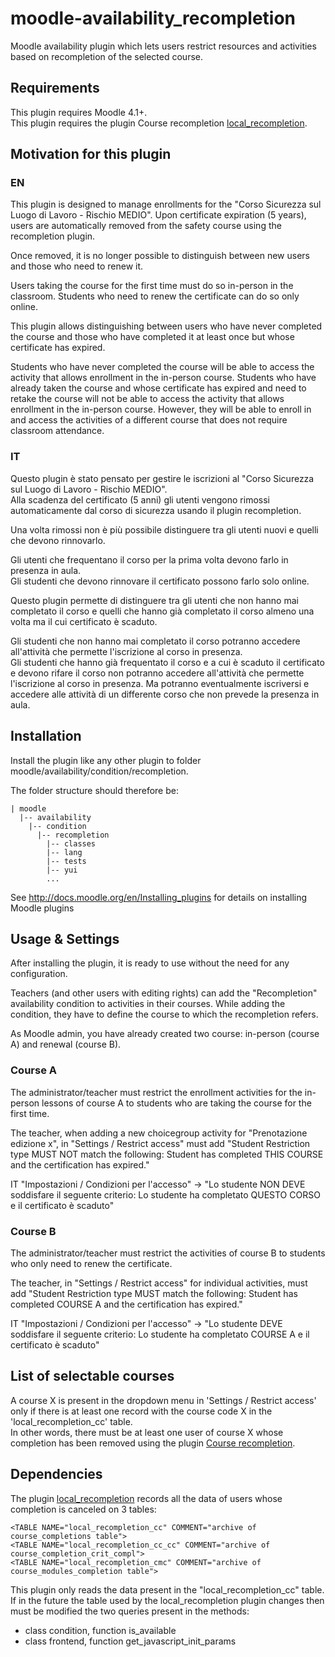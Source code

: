 moodle-availability_recompletion
========================

Moodle availability plugin which lets users restrict resources and activities based on recompletion of the selected course.


Requirements
------------

This plugin requires Moodle 4.1+.   
This plugin requires the plugin Course recompletion [local_recompletion](https://moodle.org/plugins/local_recompletion).  


Motivation for this plugin
--------------------------

### EN

This plugin is designed to manage enrollments for the "Corso Sicurezza sul Luogo di Lavoro - Rischio MEDIO".
Upon certificate expiration (5 years), users are automatically removed from the safety course using the recompletion plugin.

Once removed, it is no longer possible to distinguish between new users and those who need to renew it.

Users taking the course for the first time must do so in-person in the classroom.
Students who need to renew the certificate can do so only online.

This plugin allows distinguishing between users who have never completed the course and those who have completed it at least once but whose certificate has expired.

Students who have never completed the course will be able to access the activity that allows enrollment in the in-person course.
Students who have already taken the course and whose certificate has expired and need to retake the course will not be able to access the activity that allows enrollment in the in-person course. However, they will be able to enroll in and access the activities of a different course that does not require classroom attendance.

### IT

Questo plugin è stato pensato per gestire le iscrizioni al "Corso Sicurezza sul Luogo di Lavoro - Rischio MEDIO".    
Alla scadenza del certificato (5 anni) gli utenti vengono rimossi automaticamente dal corso di sicurezza usando il plugin recompletion. 

Una volta rimossi non è più possibile distinguere tra gli utenti nuovi e quelli che devono rinnovarlo.

Gli utenti che frequentano il corso per la prima volta devono farlo in presenza in aula.   
Gli studenti che devono rinnovare il certificato possono farlo solo online.
 
Questo plugin permette di distinguere tra gli utenti che non hanno mai completato il corso e quelli che hanno già completato il corso almeno una volta ma il cui certificato è scaduto.

Gli studenti che non hanno mai completato il corso potranno accedere all'attività che permette l'iscrizione al corso in presenza.   
Gli studenti che hanno già frequentato il corso e a cui è scaduto il certificato e devono rifare il corso non potranno accedere all'attività che permette l'iscrizione al corso in presenza. Ma potranno eventualmente iscriversi e accedere alle attività di un differente corso che non prevede la presenza in aula.  


Installation
------------

Install the plugin like any other plugin to folder moodle/availability/condition/recompletion.   

The folder structure should therefore be:
```
| moodle
  |-- availability
    |-- condition
      |-- recompletion
        |-- classes
        |-- lang
        |-- tests
        |-- yui
        ...                
```      

See http://docs.moodle.org/en/Installing_plugins for details on installing Moodle plugins


Usage & Settings
----------------


After installing the plugin, it is ready to use without the need for any configuration.

Teachers (and other users with editing rights) can add the "Recompletion" availability condition to activities in their courses. While adding the condition, they have to define the course to which the recompletion refers.

As Moodle admin, you have already created two course: in-person (course A) and renewal (course B).

### Course A

The administrator/teacher must restrict the enrollment activities for the in-person lessons of course A to students who are taking the course for the first time.

The teacher, when adding a new choicegroup activity for "Prenotazione edizione x", in "Settings / Restrict access" must add "Student Restriction type MUST NOT match the following: Student has completed THIS COURSE and the certification has expired."

IT "Impostazioni / Condizioni per l'accesso" -> "Lo studente NON DEVE soddisfare il seguente criterio: Lo studente ha completato QUESTO CORSO e il certificato è scaduto"

### Course B

The administrator/teacher must restrict the activities of course B to students who only need to renew the certificate.

The teacher, in "Settings / Restrict access" for individual activities, must add "Student Restriction type MUST match the following: Student has completed COURSE A and the certification has expired."

IT "Impostazioni / Condizioni per l'accesso" -> "Lo studente DEVE soddisfare il seguente criterio: Lo studente ha completato COURSE A e il certificato è scaduto"


List of selectable courses
--------------------------

A course X is present in the dropdown menu in 'Settings / Restrict access' only if there is at least one record with the course code X in the 'local_recompletion_cc' table.   
In other words, there must be at least one user of course X whose completion has been removed using the plugin [Course recompletion](https://moodle.org/plugins/local_recompletion).


Dependencies 
------------

The plugin [local_recompletion](https://moodle.org/plugins/local_recompletion) records all the data of users whose completion is canceled on 3 tables:
```
<TABLE NAME="local_recompletion_cc" COMMENT="archive of course_completions table"> 
<TABLE NAME="local_recompletion_cc_cc" COMMENT="archive of course_completion_crit_compl">
<TABLE NAME="local_recompletion_cmc" COMMENT="archive of course_modules_completion table"> 
```

This plugin only reads the data present in the "local_recompletion_cc" table.   
If in the future the table used by the local_recompletion plugin changes then must be modified the two queries present in the methods:   
- class condition, function is_available
- class frontend, function get_javascript_init_params
